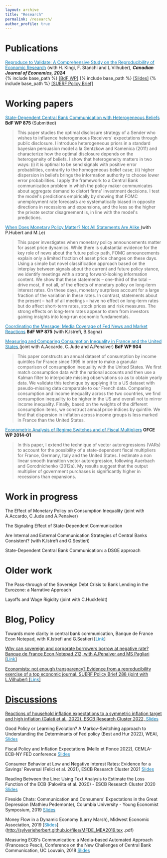 ```yaml
---
layout: archive
title: "Research"
permalink: /research/
author_profile: true
---
```

 Publications 
======
[<span style="color:#007CBB">Reproduce to Validate: A Comprehensive Study on the Reproducibility of Economic Research</span>](https://onlinelibrary.wiley.com/doi/epdf/10.1111/caje.12728)  (with H. Kingi, F. Stanchi and L.Vilhuber),  **_Canadian Journal of Economics, 2024_**  
 {% include base_path %} [<span style="color:#23272A">[BdF WP]</span>](http://sylverieherbert.github.io/files/wp853.pdf)  {% include base_path %} [<span style="color:#23272A">[Slides]</span>](http://sylverieherbert.github.io/files/Bdf_slides.pdf) {% include base_path %} [<span style="color:#23272A">[SUERF Policy Brief]</span>](http://sylverieherbert.github.io/files/suerf.pdf) 


Working papers
======
[<span style="color:#007CBB">State-Dependent Central Bank Communication with Heterogeneous Beliefs</span>](http://sylverieherbert.github.io/files/wp875.pdf) **BdF WP 875** (Submitted)
> This paper studies the optimal disclosure strategy of a Sender who wishes to influence heterogeneous Receivers' expectations through public disclosure. I introduce heterogeneous priors in a standard bayesian persuasion model a la Gentzkow and Kamenica (2011) and characterize how the optimal disclosure depends on the heterogeneity of beliefs. I show that heterogeneity matters in two ways: (i) it is optimal to be send signals with positive error probabilities, contrarily to the homogeneous belief case; (ii) higher dispersion in beliefs brings the information authority to choose lower error probabilities. I apply the framework to a Central Bank communication problem in which the policy maker communicates about aggregate demand to distort firms' investment decisions. I test the model's predictions empirically by showing that FOMC unemployment rate forecasts are systematically biased in opposite directions in recessions and expansions, and the less so the higher the private sector disagreement is, in line with the model's predictions.

[<span style="color:#007CBB">When Does Monetary Policy Matter? Not All Statements Are Alike </span>](http://sylverieherbert.github.io/files/LifeCycle_compressed.pdf) (with P.Hubert and M.Le)
> This paper investigates when monetary policy announcements matter for asset price dynamics. While there is substantial evidence for the key role of news about the future policy path, FOMC announcements explain only a limited fraction of asset price changes on these days. Using a simple but novel classification approach based on the interplay between signals about the current and future policy stance, we identify meetings with a strong forward-looking information content. We show that these statements – one-third of the total – drive most, if not all, of the effects of monetary policy on long-term interest rates. On these days, monetary surprises account for a large fraction of the variation in these rates. In contrast, statements about the present – half of all meetings – have no effect on long-term rates but do affect short-term rates, stock prices and risk measures. The strong effects on long-term rates appear to stem from investors gaining insights into long-run economic fundamentals.

[<span style="color:#007CBB">Coordinating the Message: Media Coverage of Fed News and Market Reactions</span>](http://sylverieherbert.github.io/files/WP_983.pdf) **BdF WP 875** (with K.Istrefi, B.Sagna)  

[<span style="color:#007CBB">Measuring and Comparing Consumption Inequality in France and the United States </span>](http://sylverieherbert.github.io/files/wp904.pdf)  (joint with A.Accardo, C.Jude and A.Penalver)  **BdF WP 904**
> This paper constructs an annual dataset of consumption by income quintiles for France since 1995 in order to make a granular comparison of consumption inequality with the United States. We first match consumption data with the national accounts and then use a Kalman filter to interpolate missing observations so as to obtain yearly data. We validate this technique by applying it to a US dataset with pseudo-missing data comparable to our French data. Comparing consumption and income inequality across the two countries, we find consumption inequality to be higher in the US and overall not to mirror income inequality. Finally, based on the weights of the different consumption items, we construct annual price indices by quintile. We find that dispersion in inflation across income groups is less marked in France than the United States. 

[<span style="color:#007CBB">Econometric Analysis of Regime Switches and of Fiscal Multipliers</span>](http://sylverieherbert.github.io/files/WP2014-01.pdf) 
**OFCE WP 2014-01**
>In this paper, I extend the technique of vector autoregressions (VARs) to account for the possibility of a state-dependent fiscal multipliers for France, Germany, Italy and the United States. I estimate a non linear smooth transition vector autoregression, following Auerbach and Gorodnichenko (2012a). My results suggest that the output multiplier of government purchases is significantly higher in recessions than expansions. 


Work in progress
======
The Effect of Monetary Policy on Consumption Inequality (joint with A.Accardo, C.Jude and A.Penalver)

The Signaling Effect of State-Dependent Communication

Are Internal and External Communication Strategies of Central Banks Consistent? (with K.Istrefi and G.Sestieri)

State-Dependent Central Bank Communication: a DSGE approach

Older work
======
The Pass-through of the Sovereign Debt Crisis to Bank Lending in the Eurozone: a Narrative Approach 

Layoffs and Wage Rigidity (joint with C.Huckfeldt)

Blog, Policy
======
Towards more clarity in central bank communication, Banque de France Econ Notepad, with K.Istrefi and G.Sestieri [<span style="color:#007CBB">Link</span>]<a href="https://www.banque-france.fr/en/publications-and-statistics/publications/towards-more-clarity-central-bank-communication">

Why can sovereign and corporate borrowers borrow at negative rate? Banque de France Econ Notepad 212, with A.Penalver and MS Pagliari [<span style="color:#007CBB">Link</span>]<a href="https://blocnotesdeleco.banque-france.fr/en/blog-entry/why-can-sovereign-and-corporate-borrowers-some-countries-borrow-negative-rates">

Economists: not enough transparency? Evidence from a reproducibility exercise of a top economic journal. SUERF Policy Brief 288 (joint with L.Vilhuber) [<span style="color:#007CBB">Link</span>]<a href="https://www.suerf.org/suer-policy-brief/41583/economists-not-enough-transparency-evidence-from-a-reproducibility-exercise-of-a-top-economic-journal">


Discussions
======
Reactions of household inflation expectations to a symmetric inflation target and high inflation (Galati et al., 2022), ESCB Research Cluster 2022, [<span style="color:#007CBB">Slides</span>](http://sylverieherbert.github.io/files/ESCB_1022.pdf)

Good Policy or Learning Evolution? A Markov-Switching approach to Understanding the Determinants of Fed policy (Best and Hur 2022), WEAI, [<span style="color:#007CBB">Slides</span>](http://sylverieherbert.github.io/files/Best2022_discussion.pdf)

Fiscal Policy and Inflation Expectations (Mello et Ponce 2022), CEMLA-ECB-NY FED conference [<span style="color:#007CBB">Slides</span>](http://sylverieherbert.github.io/files/FiscalPolicy.pdf)

Consumer Behavior at Low and Negative Interest Rates: Evidence for a Savings' Reversal (Felici et al. 2021), ESCB Research Cluster 2021 [<span style="color:#007CBB">Slides</span>](http://sylverieherbert.github.io/files/discussion_ESCB21.pdf)

Reading Between the Line: Using Text Analysis to Estimate the Loss Function of the ECB (Paloviita et al. 2020) - ESCB Research Cluster 2020 [<span style="color:#007CBB">Slides</span>](http://sylverieherbert.github.io/files/ESCB_confOct20_Herbert.pdf)

Fireside Chats: Communication and Consumers' Expectations in the Great Depression (Mathieu Pedemonte), Columbia University - Young Economist Symposium, 2019 [<span style="color:#007CBB">Slides</span>](http://sylverieherbert.github.io/files/discussion_Pedemonte.pdf)

Money Flow in a Dynamic Economy (Larry Marsh), Midwest Economic Association, 2019 [<span style="color:#007CBB">Slides</span>](http://sylverieherbert.github.io/files/MFDE_MEA2019.tex .pdf)


Measuring ECB's Communication: a Media-based Automated Approach (Francesco Pesci), Conference on the New Challenges of Central Bank Communication, UC Louvain, 2018 [<span style="color:#007CBB">Slides</span>](http://sylverieherbert.github.io/files/Pesci2018_discussion.pdf)
